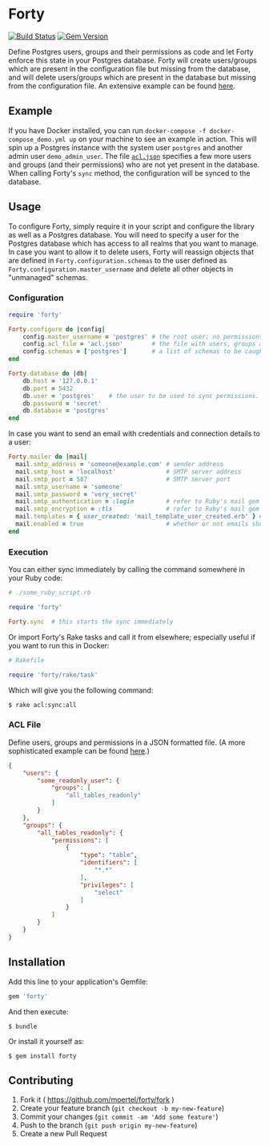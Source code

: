 # Forty

[![Build Status](https://travis-ci.org/moertel/forty.svg?branch=master)](https://travis-ci.org/moertel/forty) [![Gem Version](https://badge.fury.io/rb/forty.svg)](https://badge.fury.io/rb/forty)

Define Postgres users, groups and their permissions as code and let Forty enforce this state in your Postgres database. Forty will create users/groups which are present in the configuration file but missing from the database, and will delete users/groups which are present in the database but missing from the configuration file. An extensive example can be found [here](example/acl.json).

## Example

If you have Docker installed, you can run `docker-compose -f docker-compose_demo.yml up` on your machine to see an example in action. This will spin up a Postgres instance with the system user `postgres` and another admin user `demo_admin_user`. The file [`acl.json`](example/acl.json) specifies a few more users and groups (and their permissions) who are not yet present in the database. When calling Forty's `sync` method, the configuration will be synced to the database.

## Usage

To configure Forty, simply require it in your script and configure the library as well as a Postgres database. You will need to specify a user for the Postgres database which has access to all realms that you want to manage. In case you want to allow it to delete users, Forty will reassign objects that are defined in `Forty.configuration.schemas` to the user defined as `Forty.configuration.master_username` and delete all other objects in "unmanaged" schemas.

### Configuration

```ruby
require 'forty'

Forty.configure do |config|
    config.master_username = 'postgres' # the root user; no permissions will be synced for this user
    config.acl_file = 'acl.json'        # the file with users, groups and permissions
    config.schemas = ['postgres']       # a list of schemas to be caught by wildcard identifiers in `acl.json`
end

Forty.database do |db|
    db.host = '127.0.0.1'
    db.port = 5432
    db.user = 'postgres'    # the user to be used to sync permissions. must have full access to everything!
    db.password = 'secret'
    db.database = 'postgres'
end
```

In case you want to send an email with credentials and connection details to a user:
```ruby
Forty.mailer do |mail|
  mail.smtp_address = 'someone@example.com' # sender address
  mail.smtp_host = 'localhost'              # SMTP server address
  mail.smtp_port = 587                      # SMTP server port
  mail.smtp_username = 'someone'
  mail.smtp_password = 'very_secret'
  mail.smtp_authentication = :login         # refer to Ruby's mail gem for available options
  mail.smtp_encryption = :tls               # refer to Ruby's mail gem for available options
  mail.templates = { user_created: 'mail_template_user_created.erb' } # see example/mail_template_user_created.erb for available placeholders
  mail.enabled = true                       # whether or not emails should be sent, defaults to false
end
```

### Execution

You can either sync immediately by calling the command somewhere in your Ruby code:
```ruby
# ./some_ruby_script.rb

require 'forty'

Forty.sync  # this starts the sync immediately
```

Or import Forty's Rake tasks and call it from elsewhere; especially useful if you want to run this in Docker:
```ruby
# Rakefile

require 'forty/rake/task'
```
Which will give you the following command:
```
$ rake acl:sync:all
```

### ACL File

Define users, groups and permissions in a JSON formatted file. (A more sophisticated example can be found [here](example/acl.json).)
```json
{
    "users": {
        "some_readonly_user": {
            "groups": [
                "all_tables_readonly"
            ]
        }
    },
    "groups": {
        "all_tables_readonly": {
            "permissions": [
                {
                    "type": "table",
                    "identifiers": [
                        "*.*"
                    ],
                    "privileges": [
                        "select"
                    ]
                }
            ]
        }
    }
}
```

## Installation

Add this line to your application's Gemfile:

```ruby
gem 'forty'
```

And then execute:

    $ bundle

Or install it yourself as:

    $ gem install forty


## Contributing

1. Fork it ( https://github.com/moertel/forty/fork )
2. Create your feature branch (`git checkout -b my-new-feature`)
3. Commit your changes (`git commit -am 'Add some feature'`)
4. Push to the branch (`git push origin my-new-feature`)
5. Create a new Pull Request
